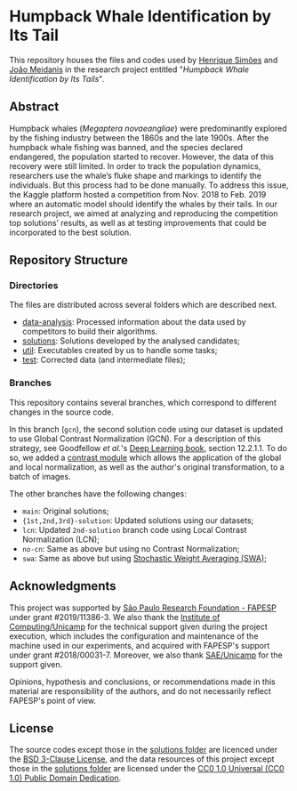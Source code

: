 # Humpback Whale Identification by Its Tail

This repository houses the files and codes used by [Henrique Simões][1] and [João Meidanis][2] in the research project
entitled "_Humpback Whale Identification by Its Tails_".

## Abstract

Humpback whales (_Megaptera novaeangliae_) were predominantly explored by the fishing industry between the 1860s and the
late 1900s. After the humpback whale fishing was banned, and the species declared endangered, the population started to
recover. However, the data of this recovery were still limited. In order to track the population dynamics, researchers
use the whale’s fluke shape and markings to identify the individuals. But this process had to be done manually.
To address this issue, the Kaggle platform hosted a competition from Nov. 2018 to Feb. 2019 where an automatic model should
identify the whales by their tails. In our research project, we aimed at analyzing and reproducing the competition top
solutions’ results, as well as at testing improvements that could be incorporated to the best solution.

## Repository Structure

### Directories

The files are distributed across several folders which are described next.

- [data-analysis](./data-analysis): Processed information about the data used by competitors to build their algorithms.
- [solutions](./solutions): Solutions developed by the analysed candidates;
- [util](./util): Executables created by us to handle some tasks;
- [test](./test): Corrected data (and intermediate files);

### Branches

This repository contains several branches, which correspond to different changes in the source code.

In this branch (`gcn`), the second solution code using our dataset is updated to use Global Contrast
Normalization (GCN). For a description of this strategy, see Goodfellow _et al._'s [Deep Learning book][11],
section 12.2.1.1. To do so, we added a [contrast module](./solutions/2nd-place/process/contrast.py) which allows the
application of the global and local normalization, as well as the author's original transformation, to a batch of
images.

The other branches have the following changes:
- `main`: Original solutions;
- `{1st,2nd,3rd}-solution`: Updated solutions using our datasets;
- `lcn`: Updated `2nd-solution` branch code using Local Contrast Normalization (LCN);
- `no-cn`: Same as above but using no Contrast Normalization;
- `swa`: Same as above but using [Stochastic Weight Averaging (SWA)][10];

## Acknowledgments

This project was supported by [São Paulo Research Foundation - FAPESP][6] under grant #2019/11386-3.
We also thank the [Institute of Computing/Unicamp][8] for the technical support given during the project execution,
which includes the configuration and maintenance of the machine used in our experiments, and acquired with FAPESP's
support under grant #2018/00031-7. Moreover, we also thank [SAE/Unicamp][7] for the support given.

Opinions, hypothesis and conclusions, or recommendations made in this material are responsibility of the authors,
and do not necessarily reflect FAPESP's point of view.

## License

The source codes except those in the [solutions folder](./solutions) are licenced under the
[BSD 3-Clause License](./LICENSE), and the data resources of this project except those in the
[solutions folder](./solutions) are licensed under the [CC0 1.0 Universal (CC0 1.0) Public Domain Dedication][3].

[1]: http://lattes.cnpq.br/2364440352119569
[2]: http://lattes.cnpq.br/1313385414995585

[3]: https://creativecommons.org/publicdomain/zero/1.0/

[5]: https://www.kaggle.com/c/humpback-whale-identification
[6]: https://fapesp.br/en/
[7]: https://www.sae.unicamp.br
[8]: https://ic.unicamp.br/en/

[10]: https://arxiv.org/abs/1803.05407
[11]: https://www.deeplearningbook.org
